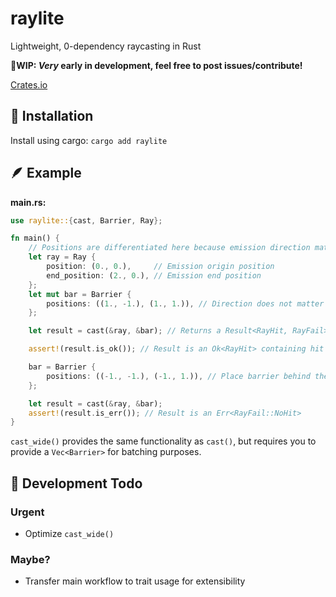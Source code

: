 # raylite
Lightweight, 0-dependency raycasting in Rust

🔧**WIP: *Very* early in development, feel free to post issues/contribute!**

[Crates.io](https://crates.io/crates/raylite/)

## 🚀 Installation
Install using cargo: `cargo add raylite`

## 🪶 Example
__main.rs:__
```rust
use raylite::{cast, Barrier, Ray};

fn main() {
    // Positions are differentiated here because emission direction matters
    let ray = Ray {
        position: (0., 0.),     // Emission origin position
        end_position: (2., 0.), // Emission end position
    };
    let mut bar = Barrier {
        positions: ((1., -1.), (1., 1.)), // Direction does not matter for Barriers
    };

    let result = cast(&ray, &bar); // Returns a Result<RayHit, RayFail>

    assert!(result.is_ok()); // Result is an Ok<RayHit> containing hit info

    bar = Barrier {
        positions: ((-1., -1.), (-1., 1.)), // Place barrier behind the Ray
    };

    let result = cast(&ray, &bar);
    assert!(result.is_err()); // Result is an Err<RayFail::NoHit>
}
```
`cast_wide()` provides the same functionality as `cast()`, but requires you to provide a `Vec<Barrier>` for batching purposes.

## 📃 Development Todo
### Urgent
- Optimize `cast_wide()`

### Maybe?
- Transfer main workflow to trait usage for extensibility
